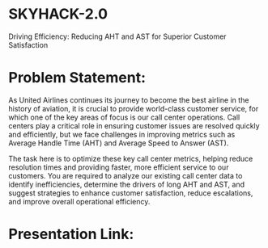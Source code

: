 # SKYHACK-2.0
Driving Efficiency:  Reducing AHT and AST for Superior  Customer Satisfaction

# Problem Statement:
As United Airlines continues its journey to become the best airline in the history of aviation, it is crucial to provide world-class customer service, for which one of the key areas of focus is our call center operations. Call centers play a critical role in ensuring customer issues are resolved quickly and efficiently, but we face challenges in improving metrics such as Average Handle Time (AHT) and Average Speed to Answer (AST).

The task here is to optimize these key call center metrics, helping reduce resolution times and providing faster, more efficient service to our customers. You are required to analyze our existing call center data to identify inefficiencies, determine the drivers of long AHT and AST, and suggest strategies to enhance customer satisfaction, reduce escalations, and improve overall operational efficiency.

# Presentation Link:
